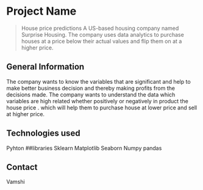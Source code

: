 ﻿# Project Name
> House price predictions
A US-based housing company named Surprise Housing. The company uses data analytics to purchase houses at a price below their actual values and flip them on at a higher price.






## General Information
The company wants to know the variables that are significant and help to make better business decision and thereby making profits from the decisions made.
The company wants to understand the data which variables are high related whether positively or negatively in product the house price . which will help them to purchase house at lower price and sell at higher price.


## Technologies used
Pyhton
##libraries 
Sklearn
Matplotlib
Seaborn
Numpy
pandas 














## Contact
Vamshi